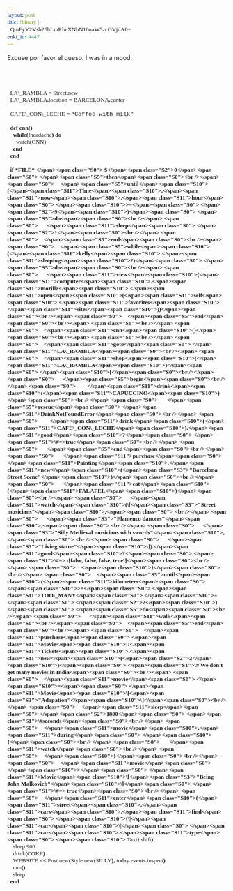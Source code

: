 ```yaml
---
layout: post
title: !binary |-
  QmFyY2Vsb25hLmRheXNbN10uaW5zcGVjdA0=
enki_id: 4447
---
```


Excuse por favor el queso. I was in a mood.  
<BR>  
<BR>

<P>
<style type="text/css">
.S0 {  
color: \#808080;  
}  
.S1 {  
font-family: Comic Sans MS;  
color: \#007F00;  
font-size: 9pt;  
}  
.S2 {  
color: \#007F7F;  
}  
.S3 {  
font-family: Courier New;  
color: \#7F007F;  
font-size: 10pt;  
}  
.S5 {  
font-weight: bold;  
color: \#00007F;  
}  
.S9 {  
font-weight: bold;  
color: \#007F7F;  
}  
.S10 {  
font-weight: bold;  
}  
.S11 {  
color: \#7F7F7F;  
}  
span {  
font-family: Verdana;  
font-size: 10pt;  
}

</style>
</head>
<body>
<span><span class="S0">  </span><span class="S11">LA\_RAMBLA</span><span class="S0">
</span><span class="S10">=</span><span class="S0">
</span><span class="S11">Street</span><span class="S10">.</span><span class="S11">new</span><span class="S0"><br /></span>  
<span class="S0">  </span><span class="S11">LA\_RAMBLA</span><span class="S10">.</span><span class="S11">location</span><span class="S0">
</span><span class="S10">=</span><span class="S0">
</span><span class="S11">BARCELONA</span><span class="S10">.</span><span class="S11">center</span><span class="S0"><br /></span>  
<span class="S0"><br /></span>  
<span class="S0">  </span><span class="S11">CAFE\_CON\_LECHE</span><span class="S0">
</span><span class="S10">=</span><span class="S0">
</span><span class="S3">“Coffee with
milk”</span><span class="S0"><br /></span>  
<span class="S0"><br /></span>  
<span class="S0">  </span><span class="S5">def</span><span class="S0">
</span><span class="S9">cnn</span><span class="S10">()</span><span class="S0"><br /></span>  
<span class="S0">    </span><span class="S5">while</span><span class="S10">(!</span><span class="S11">headache</span><span class="S10">)</span><span class="S0">
</span><span class="S5">do</span><span class="S0"><br /></span>  
<span class="S0">      </span><span class="S11">watch</span><span class="S10">(</span><span class="S11">CNN</span><span class="S10">)</span><span class="S0"><br /></span>  
<span class="S0">    </span><span class="S5">end</span><span class="S0"><br /></span>  
<span class="S0">  </span><span class="S5">end</span><span class="S0"><br /></span>  
<span class="S0"><br /></span>  
<span class="S0">  </span><span class="S5">if</span><span class="S0">
</span><span class="S5">*FILE*</span><span class="S0">
</span><span class="S10">&lt;/span&gt;&lt;span class="S0"&gt; $&lt;/span&gt;&lt;span class="S2"&gt;0&lt;/span&gt;&lt;span class="S0"&gt; &lt;/span&gt;&lt;span class="S5"&gt;then&lt;/span&gt;&lt;span class="S0"&gt;&lt;br /&gt;&lt;/span&gt;
&lt;span class="S0"&gt;&nbsp;&nbsp;&nbsp;&nbsp;&lt;/span&gt;&lt;span class="S5"&gt;until&lt;/span&gt;&lt;span class="S10"&gt;(&lt;/span&gt;&lt;span class="S11"&gt;Time&lt;/span&gt;&lt;span class="S10"&gt;.&lt;/span&gt;&lt;span class="S11"&gt;now&lt;/span&gt;&lt;span class="S10"&gt;.&lt;/span&gt;&lt;span class="S11"&gt;hour&lt;/span&gt;&lt;span class="S0"&gt; &lt;/span&gt;&lt;span class="S10"&gt;&gt;=&lt;/span&gt;&lt;span class="S0"&gt; &lt;/span&gt;&lt;span class="S2"&gt;9&lt;/span&gt;&lt;span class="S10"&gt;)&lt;/span&gt;&lt;span class="S0"&gt; &lt;/span&gt;&lt;span class="S5"&gt;do&lt;/span&gt;&lt;span class="S0"&gt;&lt;br /&gt;&lt;/span&gt;
&lt;span class="S0"&gt;&nbsp;&nbsp;&nbsp;&nbsp;&nbsp;&nbsp;&lt;/span&gt;&lt;span class="S11"&gt;sleep&lt;/span&gt;&lt;span class="S0"&gt; &lt;/span&gt;&lt;span class="S2"&gt;1&lt;/span&gt;&lt;span class="S0"&gt;&lt;br /&gt;&lt;/span&gt;
&lt;span class="S0"&gt;&nbsp;&nbsp;&nbsp;&nbsp;&lt;/span&gt;&lt;span class="S5"&gt;end&lt;/span&gt;&lt;span class="S0"&gt;&lt;br /&gt;&lt;/span&gt;
&lt;span class="S0"&gt;&nbsp;&nbsp;&nbsp;&nbsp;&lt;/span&gt;&lt;span class="S5"&gt;while&lt;/span&gt;&lt;span class="S10"&gt;(&lt;/span&gt;&lt;span class="S11"&gt;kelly&lt;/span&gt;&lt;span class="S10"&gt;.&lt;/span&gt;&lt;span class="S11"&gt;sleeping&lt;/span&gt;&lt;span class="S10"&gt;?)&lt;/span&gt;&lt;span class="S0"&gt; &lt;/span&gt;&lt;span class="S5"&gt;do&lt;/span&gt;&lt;span class="S0"&gt;&lt;br /&gt;&lt;/span&gt;
&lt;span class="S0"&gt;&nbsp;&nbsp;&nbsp;&nbsp;&nbsp;&nbsp;&lt;/span&gt;&lt;span class="S11"&gt;view&lt;/span&gt;&lt;span class="S10"&gt;(&lt;/span&gt;&lt;span class="S11"&gt;computer&lt;/span&gt;&lt;span class="S10"&gt;.&lt;/span&gt;&lt;span class="S11"&gt;mozilla&lt;/span&gt;&lt;span class="S10"&gt;.&lt;/span&gt;&lt;span class="S11"&gt;open&lt;/span&gt;&lt;span class="S10"&gt;(&lt;/span&gt;&lt;span class="S11"&gt;self&lt;/span&gt;&lt;span class="S10"&gt;.&lt;/span&gt;&lt;span class="S11"&gt;favorites&lt;/span&gt;&lt;span class="S10"&gt;.&lt;/span&gt;&lt;span class="S11"&gt;sites&lt;/span&gt;&lt;span class="S10"&gt;))&lt;/span&gt;&lt;span class="S0"&gt;&lt;br /&gt;&lt;/span&gt;
&lt;span class="S0"&gt;&nbsp;&nbsp;&nbsp;&nbsp;&lt;/span&gt;&lt;span class="S5"&gt;end&lt;/span&gt;&lt;span class="S0"&gt;&lt;br /&gt;&lt;/span&gt;
&lt;span class="S0"&gt;&lt;br /&gt;&lt;/span&gt;
&lt;span class="S0"&gt;&nbsp;&nbsp;&nbsp;&nbsp;&lt;/span&gt;&lt;span class="S11"&gt;cnn&lt;/span&gt;&lt;span class="S10"&gt;()&lt;/span&gt;&lt;span class="S0"&gt;&lt;br /&gt;&lt;/span&gt;
&lt;span class="S0"&gt;&lt;br /&gt;&lt;/span&gt;
&lt;span class="S0"&gt;&nbsp;&nbsp;&nbsp;&nbsp;&lt;/span&gt;&lt;span class="S11"&gt;goto&lt;/span&gt;&lt;span class="S0"&gt; &lt;/span&gt;&lt;span class="S11"&gt;LA\_RAMBLA&lt;/span&gt;&lt;span class="S0"&gt;&lt;br /&gt;&lt;/span&gt;
&lt;span class="S0"&gt;&nbsp;&nbsp;&nbsp;&nbsp;&lt;/span&gt;&lt;span class="S11"&gt;shop&lt;/span&gt;&lt;span class="S10"&gt;(&lt;/span&gt;&lt;span class="S11"&gt;LA\_RAMBLA&lt;/span&gt;&lt;span class="S10"&gt;)&lt;/span&gt;&lt;span class="S0"&gt; &lt;/span&gt;&lt;span class="S10"&gt;{&lt;/span&gt;&lt;span class="S0"&gt;&lt;br /&gt;&lt;/span&gt;
&lt;span class="S0"&gt;&nbsp;&nbsp;&nbsp;&nbsp;&nbsp;&nbsp;&lt;/span&gt;&lt;span class="S5"&gt;begin&lt;/span&gt;&lt;span class="S0"&gt;&lt;br /&gt;&lt;/span&gt;
&lt;span class="S0"&gt;&nbsp;&nbsp;&nbsp;&nbsp;&nbsp;&nbsp;&nbsp;&nbsp;&lt;/span&gt;&lt;span class="S11"&gt;drink&lt;/span&gt;&lt;span class="S10"&gt;(&lt;/span&gt;&lt;span class="S11"&gt;CAPUCCINO&lt;/span&gt;&lt;span class="S10"&gt;)&lt;/span&gt;&lt;span class="S0"&gt;&lt;br /&gt;&lt;/span&gt;
&lt;span class="S0"&gt;&nbsp;&nbsp;&nbsp;&nbsp;&nbsp;&nbsp;&lt;/span&gt;&lt;span class="S5"&gt;rescue&lt;/span&gt;&lt;span class="S0"&gt; &lt;/span&gt;&lt;span class="S11"&gt;DrinkNotFoundError&lt;/span&gt;&lt;span class="S0"&gt;&lt;br /&gt;&lt;/span&gt;
&lt;span class="S0"&gt;&nbsp;&nbsp;&nbsp;&nbsp;&nbsp;&nbsp;&nbsp;&nbsp;&lt;/span&gt;&lt;span class="S11"&gt;drink&lt;/span&gt;&lt;span class="S10"&gt;(&lt;/span&gt;&lt;span class="S11"&gt;CAFE\_CON\_LECHE&lt;/span&gt;&lt;span class="S10"&gt;).&lt;/span&gt;&lt;span class="S11"&gt;good&lt;/span&gt;&lt;span class="S10"&gt;?&lt;/span&gt;&lt;span class="S0"&gt; &lt;/span&gt;&lt;span class="S1"&gt;\#=&gt;true&lt;/span&gt;&lt;span class="S0"&gt;&lt;br /&gt;&lt;/span&gt;
&lt;span class="S0"&gt;&nbsp;&nbsp;&nbsp;&nbsp;&nbsp;&nbsp;&lt;/span&gt;&lt;span class="S5"&gt;end&lt;/span&gt;&lt;span class="S0"&gt;&lt;br /&gt;&lt;/span&gt;
&lt;span class="S0"&gt;&nbsp;&nbsp;&nbsp;&nbsp;&nbsp;&nbsp;&lt;/span&gt;&lt;span class="S11"&gt;purchase&lt;/span&gt;&lt;span class="S0"&gt; &lt;/span&gt;&lt;span class="S11"&gt;Painting&lt;/span&gt;&lt;span class="S10"&gt;.&lt;/span&gt;&lt;span class="S11"&gt;new&lt;/span&gt;&lt;span class="S10"&gt;(&lt;/span&gt;&lt;span class="S3"&gt;"Barcelona Street Scene"&lt;/span&gt;&lt;span class="S10"&gt;)&lt;/span&gt;&lt;span class="S0"&gt;&lt;br /&gt;&lt;/span&gt;
&lt;span class="S0"&gt;&nbsp;&nbsp;&nbsp;&nbsp;&nbsp;&nbsp;&lt;/span&gt;&lt;span class="S11"&gt;eat&lt;/span&gt;&lt;span class="S10"&gt;(&lt;/span&gt;&lt;span class="S11"&gt;FALAFEL&lt;/span&gt;&lt;span class="S10"&gt;)&lt;/span&gt;&lt;span class="S0"&gt;&lt;br /&gt;&lt;/span&gt;
&lt;span class="S0"&gt;&nbsp;&nbsp;&nbsp;&nbsp;&nbsp;&nbsp;&lt;/span&gt;&lt;span class="S11"&gt;watch&lt;/span&gt;&lt;span class="S10"&gt;(\[&lt;/span&gt;&lt;span class="S3"&gt;"Street musicians"&lt;/span&gt;&lt;span class="S10"&gt;,&lt;/span&gt;&lt;span class="S0"&gt; &lt;br /&gt;&lt;/span&gt;
&lt;span class="S0"&gt;&nbsp;&nbsp;&nbsp;&nbsp;&nbsp;&nbsp;&lt;/span&gt;&lt;span class="S3"&gt;"Flamenco dancers"&lt;/span&gt;&lt;span class="S10"&gt;,&lt;/span&gt;&lt;span class="S0"&gt; &lt;br /&gt;&lt;/span&gt;
&lt;span class="S0"&gt;&nbsp;&nbsp;&nbsp;&nbsp;&nbsp;&nbsp;&lt;/span&gt;&lt;span class="S3"&gt;"Silly Medieval musicians with swords"&lt;/span&gt;&lt;span class="S10"&gt;,&lt;/span&gt;&lt;span class="S0"&gt; &lt;br /&gt;&lt;/span&gt;
&lt;span class="S0"&gt;&nbsp;&nbsp;&nbsp;&nbsp;&nbsp;&nbsp;&lt;/span&gt;&lt;span class="S3"&gt;"Living statue"&lt;/span&gt;&lt;span class="S10"&gt;\]).&lt;/span&gt;&lt;span class="S11"&gt;good&lt;/span&gt;&lt;span class="S10"&gt;?&lt;/span&gt;&lt;span class="S0"&gt; &lt;/span&gt;&lt;span class="S1"&gt;\#=&gt; \[false, false, false, true\]&lt;/span&gt;&lt;span class="S0"&gt;&lt;br /&gt;&lt;/span&gt;
&lt;span class="S0"&gt;&nbsp;&nbsp;&nbsp;&nbsp;&lt;/span&gt;&lt;span class="S10"&gt;}&lt;/span&gt;&lt;span class="S0"&gt;&lt;br /&gt;&lt;/span&gt;
&lt;span class="S0"&gt;&nbsp;&nbsp;&nbsp;&nbsp;&lt;/span&gt;&lt;span class="S5"&gt;until&lt;/span&gt;&lt;span class="S10"&gt;(&lt;/span&gt;&lt;span class="S11"&gt;kilometers&lt;/span&gt;&lt;span class="S0"&gt; &lt;/span&gt;&lt;span class="S10"&gt;&gt;=&lt;/span&gt;&lt;span class="S0"&gt; &lt;/span&gt;&lt;span class="S11"&gt;TOO\_MANY&lt;/span&gt;&lt;span class="S0"&gt; &lt;/span&gt;&lt;span class="S10"&gt;+&lt;/span&gt;&lt;span class="S0"&gt; &lt;/span&gt;&lt;span class="S2"&gt;2&lt;/span&gt;&lt;span class="S10"&gt;)&lt;/span&gt;&lt;span class="S0"&gt; &lt;/span&gt;&lt;span class="S5"&gt;do&lt;/span&gt;&lt;span class="S0"&gt;&lt;br /&gt;&lt;/span&gt;
&lt;span class="S0"&gt;&nbsp;&nbsp;&nbsp;&nbsp;&nbsp;&nbsp;&lt;/span&gt;&lt;span class="S11"&gt;walk&lt;/span&gt;&lt;span class="S0"&gt;&lt;br /&gt;&lt;/span&gt;
&lt;span class="S0"&gt;&nbsp;&nbsp;&nbsp;&nbsp;&lt;/span&gt;&lt;span class="S5"&gt;end&lt;/span&gt;&lt;span class="S0"&gt;&lt;br /&gt;&lt;/span&gt;
&lt;span class="S0"&gt;&nbsp;&nbsp;&nbsp;&nbsp;&lt;/span&gt;&lt;span class="S11"&gt;purchase&lt;/span&gt;&lt;span class="S0"&gt; &lt;/span&gt;&lt;span class="S11"&gt;Movie&lt;/span&gt;&lt;span class="S10"&gt;::&lt;/span&gt;&lt;span class="S11"&gt;Tickets&lt;/span&gt;&lt;span class="S10"&gt;.&lt;/span&gt;&lt;span class="S11"&gt;new&lt;/span&gt;&lt;span class="S10"&gt;(&lt;/span&gt;&lt;span class="S2"&gt;2&lt;/span&gt;&lt;span class="S10"&gt;)&lt;/span&gt;&lt;span class="S0"&gt; &lt;/span&gt;&lt;span class="S1"&gt;\# We don't get many movies in India&lt;/span&gt;&lt;span class="S0"&gt;&lt;br /&gt;&lt;/span&gt;
&lt;span class="S0"&gt;&nbsp;&nbsp;&nbsp;&nbsp;&lt;/span&gt;&lt;span class="S11"&gt;movie&lt;/span&gt;&lt;span class="S0"&gt; &lt;/span&gt;&lt;span class="S10"&gt;=&lt;/span&gt;&lt;span class="S0"&gt; &lt;/span&gt;&lt;span class="S11"&gt;Movie&lt;/span&gt;&lt;span class="S10"&gt;\[&lt;/span&gt;&lt;span class="S3"&gt;"Adapation"&lt;/span&gt;&lt;span class="S10"&gt;\]&lt;/span&gt;&lt;span class="S0"&gt;&lt;br /&gt;&lt;/span&gt;
&lt;span class="S0"&gt;&nbsp;&nbsp;&nbsp;&nbsp;&lt;/span&gt;&lt;span class="S11"&gt;sleep&lt;/span&gt;&lt;span class="S0"&gt; &lt;/span&gt;&lt;span class="S2"&gt;1800&lt;/span&gt;&lt;span class="S0"&gt; &lt;/span&gt;&lt;span class="S1"&gt;\#seconds&lt;/span&gt;&lt;span class="S0"&gt;&lt;br /&gt;&lt;/span&gt;
&lt;span class="S0"&gt;&nbsp;&nbsp;&nbsp;&nbsp;&lt;/span&gt;&lt;span class="S11"&gt;movie&lt;/span&gt;&lt;span class="S10"&gt;.&lt;/span&gt;&lt;span class="S11"&gt;during&lt;/span&gt;&lt;span class="S0"&gt; &lt;/span&gt;&lt;span class="S10"&gt;{&lt;/span&gt;&lt;span class="S0"&gt;&lt;br /&gt;&lt;/span&gt;
&lt;span class="S0"&gt;&nbsp;&nbsp;&nbsp;&nbsp;&nbsp;&nbsp;&lt;/span&gt;&lt;span class="S11"&gt;watch&lt;/span&gt;&lt;span class="S0"&gt;&lt;br /&gt;&lt;/span&gt;
&lt;span class="S0"&gt;&nbsp;&nbsp;&nbsp;&nbsp;&lt;/span&gt;&lt;span class="S10"&gt;}&lt;/span&gt;&lt;span class="S0"&gt;&lt;br /&gt;&lt;/span&gt;
&lt;span class="S0"&gt;&nbsp;&nbsp;&nbsp;&nbsp;&lt;/span&gt;&lt;span class="S11"&gt;movie&lt;/span&gt;&lt;span class="S0"&gt; &lt;/span&gt;&lt;span class="S10"&gt;&gt;&lt;/span&gt;&lt;span class="S0"&gt; &lt;/span&gt;&lt;span class="S11"&gt;Movie&lt;/span&gt;&lt;span class="S10"&gt;\[&lt;/span&gt;&lt;span class="S3"&gt;"Being John Malkovich"&lt;/span&gt;&lt;span class="S10"&gt;\]&lt;/span&gt;&lt;span class="S0"&gt; &lt;/span&gt;&lt;span class="S1"&gt;\#=&gt; true&lt;/span&gt;&lt;span class="S0"&gt;&lt;br /&gt;&lt;/span&gt;
&lt;span class="S0"&gt;&nbsp;&nbsp;&nbsp;&nbsp;&lt;/span&gt;&lt;span class="S11"&gt;enter&lt;/span&gt;&lt;span class="S10"&gt;(&lt;/span&gt;&lt;span class="S11"&gt;street&lt;/span&gt;&lt;span class="S10"&gt;.&lt;/span&gt;&lt;span class="S11"&gt;cars&lt;/span&gt;&lt;span class="S10"&gt;.&lt;/span&gt;&lt;span class="S11"&gt;find&lt;/span&gt;&lt;span class="S0"&gt; &lt;/span&gt;&lt;span class="S10"&gt;{\|&lt;/span&gt;&lt;span class="S11"&gt;car&lt;/span&gt;&lt;span class="S10"&gt;\|&lt;/span&gt;&lt;span class="S0"&gt; &lt;/span&gt;&lt;span class="S11"&gt;car&lt;/span&gt;&lt;span class="S10"&gt;.&lt;/span&gt;&lt;span class="S11"&gt;type&lt;/span&gt;&lt;span class="S0"&gt; &lt;/span&gt;&lt;span class="S10"&gt;</span><span class="S0">
</span><span class="S11">Taxi</span><span class="S10">}.</span><span class="S11">shift</span><span class="S10">)</span><span class="S0"><br /></span>  
<span class="S0">    </span><span class="S11">sleep</span><span class="S0">
</span><span class="S2">900</span><span class="S0"><br /></span>  
<span class="S0">    </span><span class="S11">drink</span><span class="S10">(</span><span class="S11">COKE</span><span class="S10">)</span><span class="S0"><br /></span>  
<span class="S0">    </span><span class="S11">WEBSITE</span><span class="S0">
</span><span class="S10">&lt;&lt;</span><span class="S0">
</span><span class="S11">Post</span><span class="S10">.</span><span class="S11">new</span><span class="S10">(</span><span class="S11">Style</span><span class="S10">.</span><span class="S11">new</span><span class="S10">(</span><span class="S11">SILLY</span><span class="S10">),</span><span class="S0">
</span><span class="S11">today</span><span class="S10">.</span><span class="S11">events</span><span class="S10">.</span><span class="S11">inspect</span><span class="S10">)</span><span class="S0"><br /></span>  
<span class="S0">    </span><span class="S11">cnn</span><span class="S10">()</span><span class="S0"><br /></span>  
<span class="S0">    </span><span class="S11">sleep</span><span class="S0"><br /></span>  
<span class="S0">  </span><span class="S5">end</span><span class="S0"><br /></span>  
<span class="S0"></span></span>
